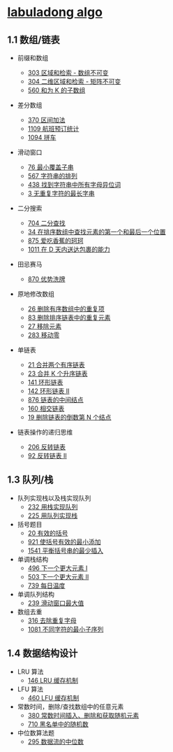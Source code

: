 # [labuladong algo](https://labuladong.gitee.io/algo/)

## 1.1 数组/链表

- 前缀和数组

  - [303 区域和检索 - 数组不可变](https://github.com/NS7137/leetcode-golang/blob/master/303rangeSumQuery/rangesumquery.go)
  - [304 二维区域和检索 - 矩阵不可变](https://github.com/NS7137/leetcode-golang/blob/master/304rangeSumQuery2D/rangesumquery2d.go)
  - [560 和为 K 的子数组](https://github.com/NS7137/leetcode-golang/blob/master/560subarraySumEqualsK/subarraySumEqualsK.go)

- 差分数组

  - [370 区间加法](https://github.com/NS7137/leetcode-golang/blob/master/370rangeAdditon/rangeaddition.go)
  - [1109 航班预订统计](https://github.com/NS7137/leetcode-golang/blob/master/1109corporateFlightBookings/flightBookings.go)
  - [1094 拼车](https://github.com/NS7137/leetcode-golang/blob/master/1094carPooling/carPooling.go)

- 滑动窗口

  - [76 最小覆盖子串](https://github.com/NS7137/leetcode-golang/blob/master/76minWindow/minWindow.go)
  - [567 字符串的排列](https://github.com/NS7137/leetcode-golang/blob/master/567permutationInString/checkInClusion.go)
  - [438 找到字符串中所有字母异位词](https://github.com/NS7137/leetcode-golang/blob/master/438findAnagrams/findAnagrams.go)
  - [3 无重复字符的最长字串](https://github.com/NS7137/leetcode-golang/blob/master/3longestSubstringWithoutRepeatingCharacters/lengthOfLongestSubstrings.go)

- 二分搜索

  - [704 二分查找](https://github.com/NS7137/leetcode-golang/blob/master/704binarySearch/binarySearch.go)
  - [34 在排序数组中查找元素的第一个和最后一个位置](https://github.com/NS7137/leetcode-golang/blob/master/34searchRange/searchRange.go)
  - [875 爱吃香蕉的珂珂](https://github.com/NS7137/leetcode-golang/blob/master/875kokoEatingBananas/minEatingSpeed.go)
  - [1011 在 D 天内送达包裹的能力](https://github.com/NS7137/leetcode-golang/blob/master/1011shipWithinDays/shipWithinDays.go)

- 田忌赛马

  - [870 优势洗牌](https://github.com/NS7137/leetcode-golang/blob/master/870advantageShuffle/advantageCount.go)

- 原地修改数组

  - [26 删除有序数组中的重复项](https://github.com/NS7137/leetcode-golang/blob/master/26removeDuplicatesFromSortedArray/removeDuplicates.go)
  - [83 删除排序链表中的重复元素](https://github.com/NS7137/leetcode-golang/blob/master/83removeDuplicatesFromSortedList/deleteDuplicates.go)
  - [27 移除元素](https://github.com/NS7137/leetcode-golang/blob/master/27removeElement/removeElement.go)
  - [283 移动零](https://github.com/NS7137/leetcode-golang/blob/master/283moveZeroes/moveZeroes.go)

- 单链表

  - [21 合并两个有序链表](https://github.com/NS7137/leetcode-golang/tree/master/21mergeTwoSortedLists)
  - [23 合并 K 个升序链表](https://github.com/NS7137/leetcode-golang/blob/master/23mergeKSortedLists/mergeKLists.go)
  - [141 环形链表](https://github.com/NS7137/leetcode-golang/blob/master/utils/listCycle.go)
  - [142 环形链表 II](https://github.com/NS7137/leetcode-golang/blob/master/utils/listCycle.go)
  - [876 链表的中间结点](https://github.com/NS7137/leetcode-golang/blob/master/876middleoftheLinkedList/middleNode.go)
  - [160 相交链表](https://github.com/NS7137/leetcode-golang/blob/master/160intersectionOfTwoLinkedLists/getIntersectionNode.go)
  - [19 删除链表的倒数第 N 个结点](https://github.com/NS7137/leetcode-golang/blob/master/19removeNthNodeFromEndofList/removeNthFromEnd.go)

- 链表操作的递归思维

  - [206 反转链表](https://github.com/NS7137/leetcode-golang/blob/master/206reverseLinkedList/reverseList.go)
  - [92 反转链表 II](https://github.com/NS7137/leetcode-golang/blob/master/92reverseLinkedList2/reverseBetween.go)

## 1.3 队列/栈

- 队列实现栈以及栈实现队列
  - [232 用栈实现队列](https://github.com/NS7137/leetcode-golang/blob/master/232implementQueueUsingStacks/queueByStacks.go)
  - [225 用队列实现栈](https://github.com/NS7137/leetcode-golang/blob/master/225implementStackUsingQueues/stackByQueues.go)
- 括号题目
  - [20 有效的括号](https://github.com/NS7137/leetcode-golang/blob/master/20validParentheses/isValid.go)
  - [921 使括号有效的最小添加](https://github.com/NS7137/leetcode-golang/blob/master/921minimumAddtoMakeParenthesesValid/minAddToMakeValid.go)
  - [1541 平衡括号串的最少插入](https://github.com/NS7137/leetcode-golang/blob/master/1541minimumInsertionsToBalanceAParenthesesString/minInsertions.go)
- 单调栈结构
  - [496 下一个更大元素 I](https://github.com/NS7137/leetcode-golang/blob/master/496nextGreaterElement/nextGreaterElement.go)
  - [503 下一个更大元素 II](https://github.com/NS7137/leetcode-golang/blob/master/503nextGreaterElement2/nextGreaterElements.go)
  - [739 每日温度](https://github.com/NS7137/leetcode-golang/blob/master/739dailyTemperatures/dailyTemperatures.go)
- 单调队列结构
  - [239 滑动窗口最大值](https://github.com/NS7137/leetcode-golang/blob/master/239slidingWindowMaximum/maxSlidingWindow.go)
- 数组去重
  - [316 去除重复字母](https://github.com/NS7137/leetcode-golang/blob/master/316removeDuplicateLetters/removeDuplicateLetters.go)
  - [1081 不同字符的最小子序列](https://github.com/NS7137/leetcode-golang/blob/master/1081smallestSubsequenceOfDistinctCharacters/smallestSubsequence.go)

## 1.4 数据结构设计

- LRU 算法
  - [146 LRU 缓存机制](https://github.com/NS7137/leetcode-golang/blob/master/146lruCache/LRUCache.go)
- LFU 算法
  - [460 LFU 缓存机制](https://github.com/NS7137/leetcode-golang/blob/master/460lfuCache/LFUCache.go)
- 常数时间，删除/查找数组中的任意元素
  - [380 常数时间插入、删除和获取随机元素](https://github.com/NS7137/leetcode-golang/blob/master/380insertDeleteGetRandomO1/randomizedSet.go)
  - [710 黑名单中的随机数](https://github.com/NS7137/leetcode-golang/blob/master/710randomPickWithBlacklist/randomPickWithBlacklist.go)
- 中位数算法题
  - [295 数据流的中位数](https://github.com/NS7137/leetcode-golang/blob/master/295findMedianFromDataStream/medianFinder.go)
